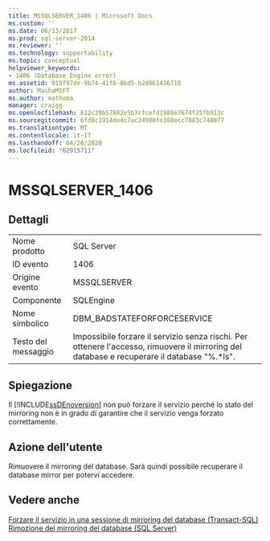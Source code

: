 ```yaml
---
title: MSSQLSERVER_1406 | Microsoft Docs
ms.custom: ''
ms.date: 06/13/2017
ms.prod: sql-server-2014
ms.reviewer: ''
ms.technology: supportability
ms.topic: conceptual
helpviewer_keywords:
- 1406 (Database Engine error)
ms.assetid: 915f97de-9b74-41f8-8bd5-b2d061416718
author: MashaMSFT
ms.author: mathoma
manager: craigg
ms.openlocfilehash: 612c39b57682e5b7cfcefd1988e7674f25fb913c
ms.sourcegitcommit: 6fd8c1914de4c7ac24900fe388ecc7883c740077
ms.translationtype: MT
ms.contentlocale: it-IT
ms.lasthandoff: 04/26/2020
ms.locfileid: "62915711"
---
```

# <a name="mssqlserver_1406"></a>MSSQLSERVER_1406
    
## <a name="details"></a>Dettagli  
  
|||  
|-|-|  
|Nome prodotto|SQL Server|  
|ID evento|1406|  
|Origine evento|MSSQLSERVER|  
|Componente|SQLEngine|  
|Nome simbolico|DBM_BADSTATEFORFORCESERVICE|  
|Testo del messaggio|Impossibile forzare il servizio senza rischi. Per ottenere l'accesso, rimuovere il mirroring del database e recuperare il database "%.*ls".|  
  
## <a name="explanation"></a>Spiegazione  
 Il [!INCLUDE[ssDEnoversion](../../includes/ssdenoversion-md.md)] non può forzare il servizio perché lo stato del mirroring non è in grado di garantire che il servizio venga forzato correttamente.  
  
## <a name="user-action"></a>Azione dell'utente  
 Rimuovere il mirroring del database. Sarà quindi possibile recuperare il database mirror per potervi accedere.  
  
## <a name="see-also"></a>Vedere anche  
 [Forzare il servizio in una sessione di mirroring del database &#40;Transact-SQL&#41;](../../database-engine/database-mirroring/force-service-in-a-database-mirroring-session-transact-sql.md)   
 [Rimozione del mirroring del database &#40;SQL Server&#41;](../../database-engine/database-mirroring/database-mirroring-sql-server.md)  
  
  

